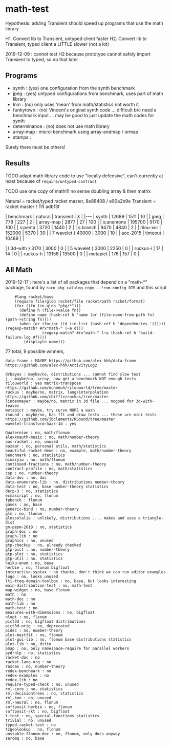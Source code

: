 math-test
===

Hypothesis:
 adding Transient should speed up programs that use the math library

H1. Convert lib to Transient, untyped client faster
H2. Convert lib to Transient, typed client a LITTLE slower (not a lot)

2019-12-09 : cannot test H2 because prototype cannot safely import Transient
 to typed, so do that later


Programs
---

- synth : (yes) one configuration from the synth benchmark
- jpeg : (yes) untyped configurations from benchmark, uses part of math library
- lnm : (no) only uses 'mean' from math/statistics not worth it
- funkytown : (no) Vincent's original synth code ... difficult b/c need a benchmark input ... may be good to just update the math codes for synth
- determinance : (no) does not use math library
- array-map : micro-benchmark using array-andmap / ormap
- stamps : 

Surely there must be others!



Results
---

TODO adapt math library code to use "locally defensive", can't currently
 at least because of `require/untyped-contract`

TODO use one copy of math!!! no sense doubling array & then matrix

Natural = racket/typed racket master, 8e88408 / e90a2b9e
Transient = racket master / TR adbf3f

| benchmark | natural | transient |   X |
|---
|     synth |   12689 |      1511 |  10 |
|      jpeg |     778 |       227 |   2 |
| array-map |    2877 |        27 | 100 |
| s:anemone |  195700 |      9170 | 100 |
|   s:penta |    3720 |      1440 |   2 |
|  s:branch |    9470 |      4840 |   2 |
| rilou-xor |  152000 |      5370 |  30 |
| 7 wavelet }   40000 |      3000 |  10 |
|  aoc-2015 | timeout |     10489 |     |

| l:3d-with }    3170 |      3000 |   0 |
| 5 wavelet }    3000 |      2250 |   0 |
|  ruckus-i |      17 |        14 |   0 |
|  ruckus-h |   13158 |     13500 |   0 |
|  metapict |     176 |       157 |   0 |


All Math
---

2019-12-17 : here's a list of all packages that depend on a "math-*" package,
 found by `raco pkg catalog-copy --from-config DIR` and this script

```
    #lang racket/base
    (require file/glob racket/file racket/path racket/format)
    (for ((fn (in-glob "pkg/*")))
      (define h (file->value fn))
      (define name (hash-ref h 'name (or (file-name-from-path fn) (path->string fn))))
      (when (or (for/or ((d (in-list (hash-ref h 'dependencies '())))) (regexp-match? #rx"math-" (~a d)))
                (regexp-match? #rx"math-" (~a (hash-ref h 'build-failure-log #f))))
        (displayln name)))
```

77 total,
9 possible winners,


```
data-frame : MAYBE https://github.com/alex-hhh/data-frame https://github.com/alex-hhh/ActivityLog2

drbayes : maybe/no, distributions ... cannot find slow test
j : maybe/no, array, now get a benchmark NOT enough tests
rilouworld : yes matrix-transpose https://github.com/euhmeuh/rilouworld/tree/master
ruckus : maybe/no, matrix, lang/interpolation https://github.com/cbiffle/ruckus/tree/master
lindenmayer : maybe/no, matrix in 3d file ... nogood for 3d-with-leaves
metapict : maybe, try curve NOPE a wash
rsound : maybe/no, has fft and draw tests ... these are mini tests https://github.com/jbclements/RSound/tree/master
wavelet-transform-haar-1d : yes
```

```
Quaternion : no, math/flonum
alexknauth-music : no, math/number-theory
aoc-racket : no, unused
bazaar : no, personal utils, math/statistics
beautiful-racket-demo : no, example, math/number-theory
benchmark : no, statistics
binaryio : no, math/flonum
continued-fractions : no, math/number-theory
contract-profile : no, math/statistics
csp : no, number-theory
data-doc : no, doc
data-enumerate-lib : no, distributions number-theory
data-test : no, base number-theory statistics
derp-3 : no, statistics
ecmascript : no, flonum
fpbench : flonum
games : no, base
generic-bind : no, number-theory
glm : no, flonum
glossolalia : unlikely, distributions .... makes and uses a triangle-dist
gm-pepm-2018 : no, statistics
graph-doc : no
graph-lib : no
graphics : no, unused
gtp-checkup : no, already checked
gtp-pict : no, number-theory
gtp-plot : no, statistics
gtp-util : no, statistics
haiku-enum : no, base
herbie : no, flonum bigfloat
interactive-syntax : no thanks, don't think we can run editor examples
logo : no, looks unused
lti-freq-domain-toolbox : no, base, but looks interesting
main-distribution-test : no, math-test
map-widget : no, base flonum
math : no
math-doc : no
math-lib : no
math-test : no
measures-with-dimensions : no, bigfloat
nlopt : no, flonum
pict3d : no, bigfloat distributions
pict3d-orig : no, deprecated
pidec : no, number-theory
plot-bestfit : no, flonum
plot-gui-lib : no, flonum base distributions statistics
plot-lib : no, ditto
pmap : no, only namespace-require for parallel workers
pydrnlp : no, statistics
racket-doc : no
racket-lang-org : no
rascas : no, number-theory
redex-benchmark : no
redex-examples : no
redex-lib : no
require-typed-check : no, unused
rml-core : no, statistics
rml-decisiontrees : no, statistics
rml-knn : no, unused
rml-neural : no, flonum
softposit-herbie : no, flonum
softposit-rkt : no, bigfloat
t-test : no, special-functions statistics
trivial : no, unused
typed-racket-test : no
tzgeolookup : no, flonum
unstable-flonum-doc : no, flonum, only docs anyway
zeromq : no, base
```
